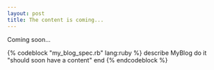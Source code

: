 ```yaml
---
layout: post
title: The content is coming...
---
```


Coming soon...

{% codeblock "my_blog_spec.rb" lang:ruby %}
describe MyBlog do
  it "should soon have a content"
end
{% endcodeblock %}
